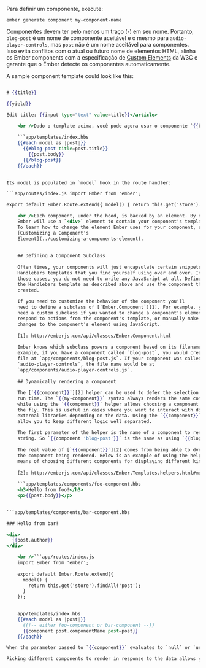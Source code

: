 Para definir um componente, execute:

```shell
ember generate component my-component-name
```

Componentes devem ter pelo menos um traço (-) em seu nome. Portanto, `blog-post` é um nome de componente aceitável e o mesmo para `audio-player-controls`, mas `post` não é um nome aceitável para componentes. Isso evita conflitos com o atual ou futuro nome de elementos HTML, alinha os Ember components com a especificação de [Custom Elements](https://dvcs.w3.org/hg/webcomponents/raw-file/tip/spec/custom/index.html) da W3C e garante que o Ember detecte os componentes automaticamente.

A sample component template could look like this:

```app/templates/components/blog-post.hbs <article class="blog-post"> 

# {{title}}

{{yield}}

Edit title: {{input type="text" value=title}}</article>

    <br />Dado o template acima, você pode agora usar o componente `{{blog-post}}`:
    
    ```app/templates/index.hbs
    {{#each model as |post|}}
      {{#blog-post title=post.title}}
        {{post.body}}
      {{/blog-post}}
    {{/each}}
    

Its model is populated in `model` hook in the route handler:

```app/routes/index.js import Ember from 'ember';

export default Ember.Route.extend({ model() { return this.get('store').findAll('post'); } });

    <br />Each component, under the hood, is backed by an element. By default
    Ember will use a `<div>` element to contain your component's template.
    To learn how to change the element Ember uses for your component, see
    [Customizing a Component's
    Element](../customizing-a-components-element).
    
    
    ## Defining a Component Subclass
    
    Often times, your components will just encapsulate certain snippets of
    Handlebars templates that you find yourself using over and over. In
    those cases, you do not need to write any JavaScript at all. Define
    the Handlebars template as described above and use the component that is
    created.
    
    If you need to customize the behavior of the component you'll
    need to define a subclass of [`Ember.Component`][1]. For example, you would
    need a custom subclass if you wanted to change a component's element,
    respond to actions from the component's template, or manually make
    changes to the component's element using JavaScript.
    
    [1]: http://emberjs.com/api/classes/Ember.Component.html
    
    Ember knows which subclass powers a component based on its filename. For
    example, if you have a component called `blog-post`, you would create a
    file at `app/components/blog-post.js`. If your component was called
    `audio-player-controls`, the file name would be at
    `app/components/audio-player-controls.js`.
    
    ## Dynamically rendering a component
    
    The [`{{component}}`][2] helper can be used to defer the selection of a component to
    run time. The `{{my-component}}` syntax always renders the same component,
    while using the `{{component}}` helper allows choosing a component to render on
    the fly. This is useful in cases where you want to interact with different
    external libraries depending on the data. Using the `{{component}}` helper would
    allow you to keep different logic well separated.
    
    The first parameter of the helper is the name of a component to render, as a
    string. So `{{component 'blog-post'}}` is the same as using `{{blog-post}}`.
    
    The real value of [`{{component}}`][2] comes from being able to dynamically pick
    the component being rendered. Below is an example of using the helper as a
    means of choosing different components for displaying different kinds of posts:
    
    [2]: http://emberjs.com/api/classes/Ember.Templates.helpers.html#method_component
    
    ```app/templates/components/foo-component.hbs
    <h3>Hello from foo!</h3>
    <p>{{post.body}}</p>
    

```app/templates/components/bar-component.hbs 

### Hello from bar!

<div>
  {{post.author}}
</div>

    <br />```app/routes/index.js
    import Ember from 'ember';
    
    export default Ember.Route.extend({
      model() {
        return this.get('store').findAll('post');
      }
    });
    

    app/templates/index.hbs
    {{#each model as |post|}}
      {{!-- either foo-component or bar-component --}}
      {{component post.componentName post=post}}
    {{/each}}

When the parameter passed to `{{component}}` evaluates to `null` or `undefined`, the helper renders nothing. When the parameter changes, the currently rendered component is destroyed and the new component is created and brought in.

Picking different components to render in response to the data allows you to have different template and behavior for each case. The `{{component}}` helper is a powerful tool for improving code modularity.